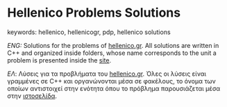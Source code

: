 # Hellenico Problems Solutions

keywords: hellenico, hellenicogr, pdp, hellenico solutions

_ENG:_ Solutions for the problems of [hellenico.gr][homepage]. All solutions are written in C++ and organized inside folders, whose name corresponds to the unit a problem is presented inside the [site][problems]. 

_ΕΛ_: Λύσεις για τα προβλήματα του [hellenico.gr][homepage]. Όλες οι λύσεις είναι γραμμένες σε C++ και οργανώνονται μέσα σε φακέλους, το όνομα των οποίων αντιστοιχεί στην ενότητα όπου το πρόβλημα παρουσιάζεται μέσα στην [ιστοσελίδα][problems].


[homepage]: http://hellenico.gr/index.php?page=home
[problems]: http://hellenico.gr/index.php?page=problems